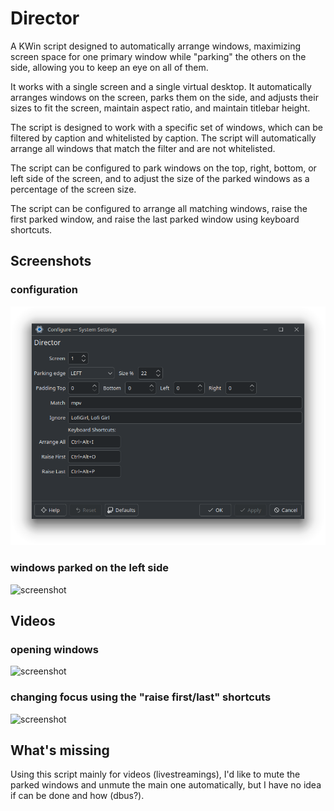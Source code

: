 # Director

A KWin script designed to automatically arrange windows, maximizing screen space for one primary window while "parking" the others on the side, allowing you to keep an eye on all of them.

It works with a single screen and a single virtual desktop. It automatically arranges windows on the screen, parks them on the side, and adjusts their sizes to fit the screen, maintain aspect ratio, and maintain titlebar height.

The script is designed to work with a specific set of windows, which can be filtered by caption and whitelisted by caption. The script will automatically arrange all windows that match the filter and are not whitelisted.

The script can be configured to park windows on the top, right, bottom, or left side of the screen, and to adjust the size of the parked windows as a percentage of the screen size.

The script can be configured to arrange all matching windows, raise the first parked window, and raise the last parked window using keyboard shortcuts.

## Screenshots

### configuration

![screenshot](docs/config_ui.png)

### windows parked on the left side

![screenshot](docs/example.png)

## Videos

### opening windows

![screenshot](docs/opening.gif)

### changing focus using the "raise first/last" shortcuts

![screenshot](docs/focusing.gif)

## What's missing

Using this script mainly for videos (livestreamings), I'd like to mute the parked windows and unmute the main one automatically, but I have no idea if can be done and how (dbus?).
